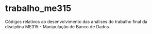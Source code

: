 # trabalho_me315
Códigos relativos ao desenvolvimento das análises do trabalho final da disciplina ME315 - Manipulação de Banco de Dados.
